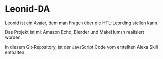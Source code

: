# Leonid-DA

Leonid ist ein Avatar, dem man Fragen über die HTL-Leonding stellen kann. 

Das Projekt ist mit Amazon Echo, Blender und MakeHuman realisiert worden.

In diesem Git-Repository, ist der JavaScript Code vom erstellten Alexa Skill enthalten.
